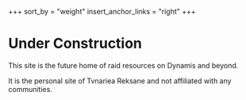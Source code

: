 +++
sort_by = "weight"
insert_anchor_links = "right"
+++
# Under Construction

This site is the future home of raid resources on Dynamis and beyond.

It is the personal site of Tvnariea Reksane and not affiliated with any communities.
